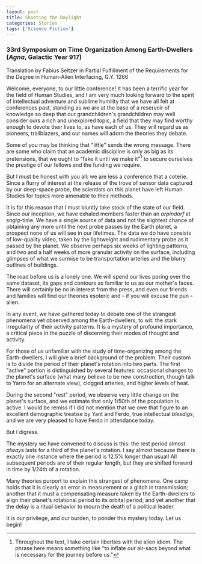 ```yaml
---
layout: post
title: Shooting the Daylight
categories: Stories
tags: ['Science Fiction']
---
```


### 33rd Symposium on Time Organization Among Earth-Dwellers (*Agna*, Galactic Year 917) ###

Translation by Fabius Seltzer in Partial Fulfillment of the Requirements for the Degree in Human-Alien Interfacing, G.Y. 1266

Welcome, everyone, to our little conference! It has been a terrific year for the field of Human Studies, and I am very much looking forward to the spirit of intellectual adventure and sublime humility that we have all felt at conferences past, standing as we are at the base of a reservoir of knowledge so deep that our grandchildren's grandchildren may well consider ours a rich and unexplored topic, a field that they may find worthy enough to devote their lives to, as have each of us. They will regard us as pioneers, trailblazers, and our names will adorn the theories they debate.

Some of you may be thinking that "little" sends the wrong message. There are some who claim that an academic discipline is only as big as its pretensions, that we ought to "fake it until we make it"[^1] to secure ourselves the prestige of our fellows and the funding we require.

But I must be honest with you all: we are less a conference that a coterie. Since a flurry of interest at the release of the trove of sensor data captured by our deep-space probe, the scientists on this planet have left Human Studies for topics more amenable to their methods.

It is for this reason that I must bluntly take stock of the state of our field. Since our inception, we have exhaled members faster than an *arpindorf* at *sngig*-time. We have a single source of data and not the slightest chance of obtaining any more until the next probe passes by the Earth planet, a prospect none of us will see in our lifetimes. The data we do have consists of low-quality video, taken by the lightweight and rudimentary probe as it passed by the planet. We observe perhaps six weeks of lighting patterns, and two and a half weeks of more granular activity on the surface, including glimpses of what we surmise to be transportation arteries  and the blurry outlines of buildings.

The road before us is a lonely one. We will spend our lives poring over the same dataset, its gaps and contours as familiar to us as our mother's faces. There will certainly be no in interest from the press, and even our friends and families will find our theories esoteric and - if you will excuse the pun - alien.

In any event, we have gathered today to debate one of the strangest phenomena yet observed among the Earth-dwellers, to wit: the stark irregularity of their activity patterns. It is a mystery of profound importance, a critical piece in the puzzle of discerning their modes of thought and activity.

For those of us unfamiliar with the study of time-organizing among the Earth-dwellers, I will give a brief background of the problem. Their custom is to divide the period of their planet's rotation into two parts. The first "active" portion is distinguished by several features: occasional changes to the planet's surface (what many believe to be new construction, though talk to Yarro for an alternate view), clogged arteries, and higher levels of heat.

During the second "rest" period, we observe very little change on the planet's surface, and we estimate that only 1/50th of the population is active. I would be remiss if I did not mention that we owe that figure to an excellent demographic treatise by Yant and Ferdo, true intellectual *blesdigs*, and we are very pleased to have Ferdo in attendance today.

But I digress. 

The mystery we have convened to discuss is this: the rest period almost *always* lasts for a third of the planet's rotation. I say almost because there is exactly one instance where the period is 12.5% longer than usual! All subsequent periods are of their regular length, but they are shifted forward in time by 1/24th of a rotation.

Many theories purport to explain this strangest of phenomena. One camp holds that it is clearly an error in measurement or a glitch in transmission; another that it must a compensating measure taken by the Earth-dwellers to align their planet's rotational period to its orbital period; and yet another that the delay is a ritual behavior to mourn the death of a political leader. 

It is our privilege, and our burden, to ponder this mystery today. Let us begin!

[^1]: Throughout the text, I take certain liberties with the alien idiom. The phrase here means something like "to inflate our air-sacs beyond what is necessary for the journey before us."
